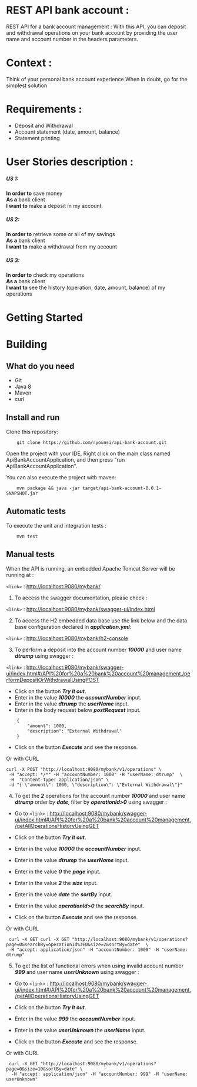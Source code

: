 
# REST API bank account :
REST API for a bank account management : 
With this API, you can deposit and withdrawal operations on your bank account by providing the user name and account number in the headers parameters.

# Context :
Think of your personal bank account experience When in doubt, go for the simplest solution

# Requirements :
- Deposit and Withdrawal
- Account statement (date, amount, balance)
- Statement printing
 
# User Stories description :
##### US 1:
**In order to** save money  
**As a** bank client  
**I want to** make a deposit in my account  
 
##### US 2: 
**In order to** retrieve some or all of my savings  
**As a** bank client  
**I want to** make a withdrawal from my account  
 
##### US 3: 
**In order to** check my operations  
**As a** bank client  
**I want to** see the history (operation, date, amount, balance)  of my operations  

# Getting Started

# Building

## What do you need
- Git
- Java 8
- Maven
- curl

## Install and run

Clone this repository:
```text
    git clone https://github.com/ryounsi/api-bank-account.git
```

Open the project with your IDE, Right click on the main class named ApiBankAccountApplication, and then press "run ApiBankAccountApplication".

You can also execute the project with maven:
```text
    mvn package && java -jar target/api-bank-account-0.0.1-SNAPSHOT.jar
```

## Automatic tests

To execute the unit and integration tests :
```text
    mvn test
```

## Manual tests

When the API is running, an embedded Apache Tomcat Server will be running at :  

`<link>` : <http://localhost:9080/mybank/>


1. To access the swagger documentation, please check :

`<link>` : <http://localhost:9080/mybank/swagger-ui/index.html>


2. To access the H2 embedded data base use the link below and the data base configuration declared in ***application.yml***:

`<link>` : <http://localhost:9080/mybank/h2-console>


3. To perform a deposit into the account number ***10000*** and user name ***dtrump*** using swagger :

`<link>` : <http://localhost:9080/mybank/swagger-ui/index.html#/API%20for%20a%20bank%20account%20management./performDepositOrWithdrawalUsingPOST>

+ Click on the button ***Try it out***.
+ Enter in the value ***10000*** the ***accountNumber*** input.
+ Enter in the value ***dtrump*** the ***userName*** input.
+ Enter in the body request below ***postRequest*** input.
```text
	{
		"amount": 1000,
		"description": "External Withdrawal"
	}
```
+ Click on the button ***Execute*** and see the response.


Or with CURL
```text
curl -X POST "http://localhost:9080/mybank/v1/operations" \
 -H "accept: */*" -H "accountNumber: 1000" -H "userName: dtrump"  \
 -H  "Content-Type: application/json" \
 -d "{ \"amount\": 1000, \"description\": \"External Withdrawal\"}" 
```


4. To get the ***2*** operations for the account number ***10000*** and user name ***dtrump*** order by ***date***, filter by ***operationId>0*** using swagger :

+ Go to
`<link>` : <http://localhost:9080/mybank/swagger-ui/index.html#/API%20for%20a%20bank%20account%20management./getAllOperationsHistoryUsingGET>
  
+ Click on the button ***Try it out***.
+ Enter in the value ***10000*** the ***accountNumber*** input.
+ Enter in the value ***dtrump*** the ***userName*** input.
+ Enter in the value ***0*** the ***page*** input.
+ Enter in the value ***2*** the ***size*** input.
+ Enter in the value ***date*** the ***sortBy*** input.
+ Enter in the value ***operationId>0*** the ***searchBy*** input.
+ Click on the button ***Execute*** and see the response.

Or with CURL

```text
 curl -X GET curl -X GET "http://localhost:9080/mybank/v1/operations?page=0&searchBy=operationId%3E0&size=2&sortBy=date"  \
 -H "accept: application/json" -H "accountNumber: 1000" -H "userName: dtrump"
```

5. To get the list of functional errors when using invalid account number ***999*** and user name ***userUnknown*** using swagger :

+ Go to
`<link>` : <http://localhost:9080/mybank/swagger-ui/index.html#/API%20for%20a%20bank%20account%20management./getAllOperationsHistoryUsingGET>
  
+ Click on the button ***Try it out***.
+ Enter in the value ***999*** the ***accountNumber*** input.
+ Enter in the value ***userUnknown*** the ***userName*** input.
+ Click on the button ***Execute*** and see the response.

Or with CURL

```text
 curl -X GET "http://localhost:9080/mybank/v1/operations?page=0&size=10&sortBy=date" \
  -H "accept: application/json" -H "accountNumber: 999" -H "userName: userUnknown"
```